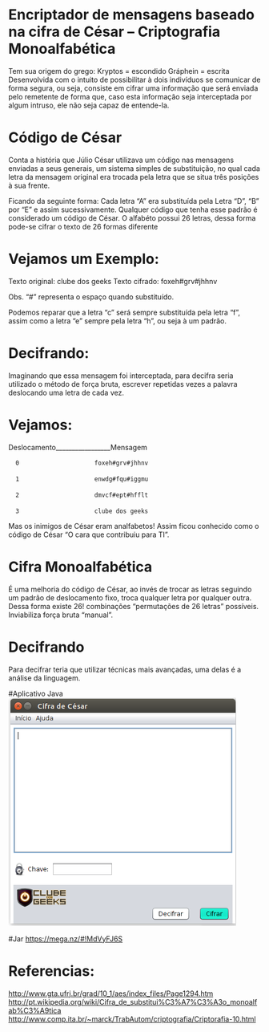 # Encriptador de mensagens baseado na cifra de César – Criptografia Monoalfabética

Tem sua origem do grego: Kryptos = escondido Gráphein = escrita
Desenvolvida com o intuito de possibilitar à dois indivíduos se comunicar de forma segura, ou seja, 
consiste em cifrar uma informação que será enviada pelo remetente de forma que, caso esta informação 
seja interceptada por algum intruso, ele não seja capaz de entende-la.

# Código de César
Conta a história que Júlio César utilizava um código nas mensagens enviadas a seus generais, um sistema 
simples de substituição, no qual cada letra da mensagem original era trocada pela letra que se situa três
posições à sua frente. 

Ficando da seguinte forma: Cada letra “A” era substituída pela Letra “D”, “B” por “E” e assim sucessivamente. Qualquer 
código que tenha esse padrão é considerado um código de César. O alfabéto possui 26 letras, dessa forma pode-se cifrar 
o texto de 26 formas diferente

# Vejamos um Exemplo:

Texto original: clube dos geeks  Texto cifrado: foxeh#grv#jhhnv

Obs. “#” representa o espaço quando substituído.

Podemos reparar que a letra “c” será sempre substituída pela letra “f”, assim como a letra “e” sempre pela letra “h”, 
ou seja à um padrão.

# Decifrando:
Imaginando que essa mensagem foi interceptada, para decifra seria utilizado o método de força bruta, escrever repetidas
vezes a palavra deslocando uma letra de cada vez.

# Vejamos:

Deslocamento_________________Mensagem

      0                     foxeh#grv#jhhnv

      1                     enwdg#fqu#iggmu

      2                     dmvcf#ept#hfflt

      3                     clube dos geeks

Mas os inimigos de César eram analfabetos! Assim ficou conhecido como o código de César “O cara que contribuiu para TI”. 

# Cifra Monoalfabética
É uma melhoria do código de César, ao invés de trocar as letras seguindo um padrão de deslocamento fixo, troca qualquer 
letra por qualquer outra. Dessa forma existe 26! combinações “permutações de 26 letras” possíveis. Inviabiliza força bruta “manual”.

# Decifrando
Para decifrar teria que utilizar técnicas mais avançadas, uma delas é a análise da linguagem.

#Aplicativo Java
![DMPHL298N Logo](https://github.com/rodriguesfas/Cifra-de-Cesar/blob/master/CifraDeCesar/img/cifra%20de%20cesar.png)

#Jar
https://mega.nz/#!MdVyFJ6S

# Referencias:
http://www.gta.ufrj.br/grad/10_1/aes/index_files/Page1294.htm
http://pt.wikipedia.org/wiki/Cifra_de_substitui%C3%A7%C3%A3o_monoalfab%C3%A9tica
http://www.comp.ita.br/~marck/TrabAutom/criptografia/Criptorafia-10.html
